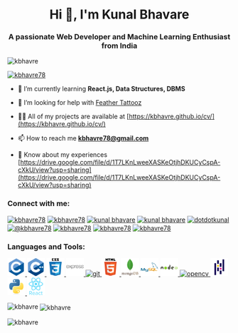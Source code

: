 <h1 align="center">Hi 👋, I'm Kunal Bhavare</h1>
<h3 align="center">A passionate Web Developer and Machine Learning Enthusiast from India</h3>

<p align="left"> <img src="https://komarev.com/ghpvc/?username=kbhavre&label=Profile%20views&color=0e75b6&style=flat" alt="kbhavre" /> </p>

<p align="left"> <a href="https://twitter.com/kbhavre78" target="blank"><img src="https://img.shields.io/twitter/follow/kbhavre78?logo=twitter&style=for-the-badge" alt="kbhavre78" /></a> </p>

- 🌱 I’m currently learning **React.js, Data Structures, DBMS**

- 🤝 I’m looking for help with [Feather Tattooz](https://github.com/kbhavre/FeatherTattooz)

- 👨‍💻 All of my projects are available at [https://kbhavre.github.io/cv/](https://kbhavre.github.io/cv/)

- 📫 How to reach me **kbhavre78@gmail.com**

- 📄 Know about my experiences [https://drive.google.com/file/d/1T7LKnLweeXASKeOtjhDKUCyCspA-cXkU/view?usp=sharing](https://drive.google.com/file/d/1T7LKnLweeXASKeOtjhDKUCyCspA-cXkU/view?usp=sharing)

<h3 align="left">Connect with me:</h3>
<p align="left">
<a href="https://dev.to/kbhavre78" target="blank"><img align="center" src="https://raw.githubusercontent.com/rahuldkjain/github-profile-readme-generator/master/src/images/icons/Social/devto.svg" alt="kbhavre78" height="30" width="40" /></a>
<a href="https://twitter.com/kbhavre78" target="blank"><img align="center" src="https://raw.githubusercontent.com/rahuldkjain/github-profile-readme-generator/master/src/images/icons/Social/twitter.svg" alt="kbhavre78" height="30" width="40" /></a>
<a href="https://linkedin.com/in/kunal bhavare" target="blank"><img align="center" src="https://raw.githubusercontent.com/rahuldkjain/github-profile-readme-generator/master/src/images/icons/Social/linked-in-alt.svg" alt="kunal bhavare" height="30" width="40" /></a>
<a href="https://fb.com/kunal bhavare" target="blank"><img align="center" src="https://raw.githubusercontent.com/rahuldkjain/github-profile-readme-generator/master/src/images/icons/Social/facebook.svg" alt="kunal bhavare" height="30" width="40" /></a>
<a href="https://instagram.com/dotdotkunal" target="blank"><img align="center" src="https://raw.githubusercontent.com/rahuldkjain/github-profile-readme-generator/master/src/images/icons/Social/instagram.svg" alt="dotdotkunal" height="30" width="40" /></a>
<a href="https://medium.com/@kbhavre78" target="blank"><img align="center" src="https://raw.githubusercontent.com/rahuldkjain/github-profile-readme-generator/master/src/images/icons/Social/medium.svg" alt="@kbhavre78" height="30" width="40" /></a>
<a href="https://www.codechef.com/users/kbhavre78" target="blank"><img align="center" src="https://cdn.jsdelivr.net/npm/simple-icons@3.1.0/icons/codechef.svg" alt="kbhavre78" height="30" width="40" /></a>
<a href="https://www.hackerrank.com/kbhavre78" target="blank"><img align="center" src="https://raw.githubusercontent.com/rahuldkjain/github-profile-readme-generator/master/src/images/icons/Social/hackerrank.svg" alt="kbhavre78" height="30" width="40" /></a>
<a href="https://www.leetcode.com/kbhavre78" target="blank"><img align="center" src="https://raw.githubusercontent.com/rahuldkjain/github-profile-readme-generator/master/src/images/icons/Social/leet-code.svg" alt="kbhavre78" height="30" width="40" /></a>
</p>

<h3 align="left">Languages and Tools:</h3>
<p align="left"> <a href="https://www.cprogramming.com/" target="_blank" rel="noreferrer"> <img src="https://raw.githubusercontent.com/devicons/devicon/master/icons/c/c-original.svg" alt="c" width="40" height="40"/> </a> <a href="https://www.w3schools.com/cpp/" target="_blank" rel="noreferrer"> <img src="https://raw.githubusercontent.com/devicons/devicon/master/icons/cplusplus/cplusplus-original.svg" alt="cplusplus" width="40" height="40"/> </a> <a href="https://www.w3schools.com/css/" target="_blank" rel="noreferrer"> <img src="https://raw.githubusercontent.com/devicons/devicon/master/icons/css3/css3-original-wordmark.svg" alt="css3" width="40" height="40"/> </a> <a href="https://expressjs.com" target="_blank" rel="noreferrer"> <img src="https://raw.githubusercontent.com/devicons/devicon/master/icons/express/express-original-wordmark.svg" alt="express" width="40" height="40"/> </a> <a href="https://git-scm.com/" target="_blank" rel="noreferrer"> <img src="https://www.vectorlogo.zone/logos/git-scm/git-scm-icon.svg" alt="git" width="40" height="40"/> </a> <a href="https://www.w3.org/html/" target="_blank" rel="noreferrer"> <img src="https://raw.githubusercontent.com/devicons/devicon/master/icons/html5/html5-original-wordmark.svg" alt="html5" width="40" height="40"/> </a> <a href="https://www.mongodb.com/" target="_blank" rel="noreferrer"> <img src="https://raw.githubusercontent.com/devicons/devicon/master/icons/mongodb/mongodb-original-wordmark.svg" alt="mongodb" width="40" height="40"/> </a> <a href="https://www.mysql.com/" target="_blank" rel="noreferrer"> <img src="https://raw.githubusercontent.com/devicons/devicon/master/icons/mysql/mysql-original-wordmark.svg" alt="mysql" width="40" height="40"/> </a> <a href="https://nodejs.org" target="_blank" rel="noreferrer"> <img src="https://raw.githubusercontent.com/devicons/devicon/master/icons/nodejs/nodejs-original-wordmark.svg" alt="nodejs" width="40" height="40"/> </a> <a href="https://opencv.org/" target="_blank" rel="noreferrer"> <img src="https://www.vectorlogo.zone/logos/opencv/opencv-icon.svg" alt="opencv" width="40" height="40"/> </a> <a href="https://pandas.pydata.org/" target="_blank" rel="noreferrer"> <img src="https://raw.githubusercontent.com/devicons/devicon/2ae2a900d2f041da66e950e4d48052658d850630/icons/pandas/pandas-original.svg" alt="pandas" width="40" height="40"/> </a> <a href="https://www.python.org" target="_blank" rel="noreferrer"> <img src="https://raw.githubusercontent.com/devicons/devicon/master/icons/python/python-original.svg" alt="python" width="40" height="40"/> </a> <a href="https://reactjs.org/" target="_blank" rel="noreferrer"> <img src="https://raw.githubusercontent.com/devicons/devicon/master/icons/react/react-original-wordmark.svg" alt="react" width="40" height="40"/> </a> </p>

<p><img align="left" src="https://github-readme-stats.vercel.app/api/top-langs?username=kbhavre&show_icons=true&locale=en&layout=compact" alt="kbhavre" /></p>

<p>&nbsp;<img align="center" src="https://github-readme-stats.vercel.app/api?username=kbhavre&show_icons=true&locale=en" alt="kbhavre" /></p>

<p><img align="center" src="https://github-readme-streak-stats.herokuapp.com/?user=kbhavre&" alt="kbhavre" /></p>
